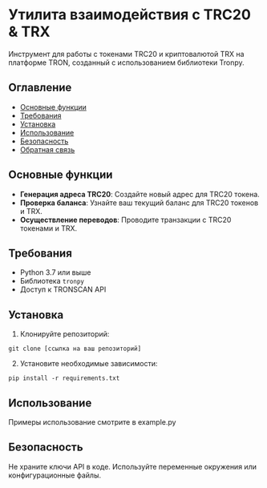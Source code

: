 # Утилита взаимодействия с TRC20 & TRX 

Инструмент для работы с токенами TRC20 и криптовалютой TRX на платформе TRON, созданный с использованием библиотеки Tronpy.

## Оглавление

- [Основные функции](#основные-функции)
- [Требования](#требования)
- [Установка](#установка)
- [Использование](#использование)
- [Безопасность](#безопасность)
- [Обратная связь](#обратная-связь)

## Основные функции

- **Генерация адреса TRC20**: Создайте новый адрес для TRC20 токена.
- **Проверка баланса**: Узнайте ваш текущий баланс для TRC20 токенов и TRX.
- **Осуществление переводов**: Проводите транзакции с TRC20 токенами и TRX.

## Требования

- Python 3.7 или выше
- Библиотека `tronpy`
- Доступ к TRONSCAN API

## Установка

1. Клонируйте репозиторий:
```
git clone [ссылка на ваш репозиторий]
```

2. Установите необходимые зависимости:
```
pip install -r requirements.txt
```

## Использование

Примеры использование смотрите в example.py 

## Безопасность

Не храните ключи API в коде. Используйте переменные окружения или конфигурационные файлы.